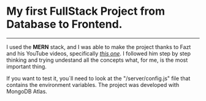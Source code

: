 # My first FullStack Project from Database to Frontend.

---

I used the **MERN** stack, and I was able to make the project thanks to Fazt and his YouTube videos, specifically _[this one](https://www.youtube.com/watch?v=zm5gpipw3HM)_. I followed him step by step thinking and trying undestand all the concepts what, for me, is the most important thing.

If you want to test it, you´ll need to look at the "/server/config.js" file that contains the environment variables. The project was developed with MongoDB Atlas.

